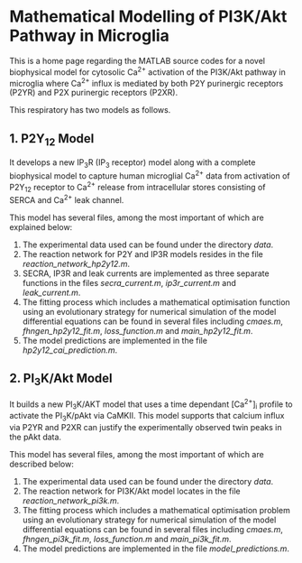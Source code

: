 # Mathematical Modelling of PI3K/Akt Pathway in Microglia

This is a home page regarding the MATLAB source codes for a novel biophysical model for cytosolic Ca<sup>2+</sup> activation of the PI3K/Akt pathway in microglia where Ca<sup>2+</sup> influx is mediated by both P2Y purinergic receptors (P2YR) and P2X purinergic receptors (P2XR).

This respiratory has two models as follows.

## 1. P2Y<sub>12</sub> Model
It develops a new IP<sub>3</sub>R (IP<sub>3</sub> receptor) model along with a complete biophysical model to capture human microglial Ca<sup>2+</sup> data from activation of P2Y<sub>12</sub> receptor to Ca<sup>2+</sup> release from intracellular stores consisting of SERCA and Ca<sup>2+</sup> leak channel.

This model has several files, among the most important of which are explained below:

1. The experimental data used can be found under the directory _data_.
2. The reaction network for P2Y and IP3R models resides in the file _reaction_network_hp2y12.m_.
3. SECRA, IP3R and leak currents are implemented as three separate functions in the files _secra_current.m_, _ip3r_current.m_ and _leak_current.m_.
4. The fitting process which includes a mathematical optimisation function using an evolutionary strategy for numerical simulation of the model differential equations can be found in several files including _cmaes.m_, _fhngen_hp2y12_fit.m_, _loss_function.m_ and _main_hp2y12_fit.m_.
5. The model predictions are implemented in the file _hp2y12_cai_prediction.m_.

## 2. PI<sub>3</sub>K/Akt Model
It builds a new PI<sub>3</sub>K/AKT model that uses a time dependant [Ca<sup>2+</sup>]<sub>i</sub> profile to activate the PI<sub>3</sub>K/pAkt via CaMKII. This model supports that calcium influx via P2YR and P2XR can justify the experimentally observed twin peaks in the pAkt data.

This model has several files, among the most important of which are described below:

1. The experimental data used can be found under the directory _data_.
2. The reaction network for PI3K/Akt model locates in the file _reaction_network_pi3k.m_.
4. The fitting process which includes a mathematical optimisation problem using an evolutionary strategy for numerical simulation of the model differential equations can be found in several files including _cmaes.m_, _fhngen_pi3k_fit.m_, _loss_function.m_ and _main_pi3k_fit.m_.
5. The model predictions are implemented in the file _model_predictions.m_.

